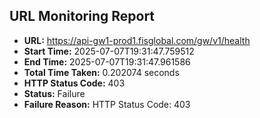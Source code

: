 ## URL Monitoring Report

- **URL:** https://api-gw1-prod1.fisglobal.com/gw/v1/health
- **Start Time:** 2025-07-07T19:31:47.759512
- **End Time:** 2025-07-07T19:31:47.961586
- **Total Time Taken:** 0.202074 seconds
- **HTTP Status Code:** 403
- **Status:** Failure
- **Failure Reason:** HTTP Status Code: 403
